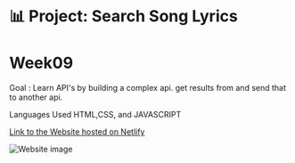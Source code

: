 # 📊 Project: Search Song Lyrics

# Week09 
Goal : Learn API's by building a complex api. get results from and send that to another api.

Languages Used HTML,CSS, and JAVASCRIPT

[Link to the Website hosted on Netlify](https://get-songlyrics.netlify.app/)

![Website image](https://i.imgur.com/0Jdr6H7.png)


